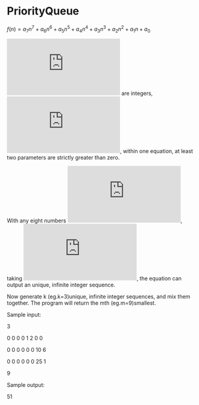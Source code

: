 # PriorityQueue

$f(n)=a_7n^7+a_6n^6+a_5n^5+a_4n^4+a_3n^3+a_2n^2+a_1n+a_0$

![](https://latex.codecogs.com/gif.latex?a_i) are integers, ![](https://latex.codecogs.com/gif.latex?0%5Cleq%20a_i%5Cleq%201000), within one equation, at least two parameters are strictly greater than zero. 

With any eight numbers ![](https://latex.codecogs.com/gif.latex?a_7%2C%20a_6%2C...%2C%20a_0), taking ![](https://latex.codecogs.com/gif.latex?n%3D1%2C%20n%3D2%2C%20n%3D3%2C...), the equation can output an unique, infinite integer sequence. 

Now generate k (eg.k=3)unique, infinite integer sequences, and mix them together. The program will return the mth (eg.m=9)smallest. 

Sample input:

3

0 0 0 0 1 2 0 0 

0 0 0 0 0 0 10 6

0 0 0 0 0 0 25 1

9

Sample output:

51
